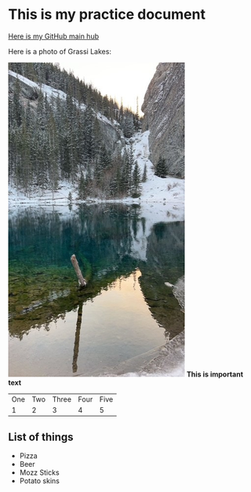 <h1>This is my practice document</h1>
<a href="https://github.com/LogMac33/KNES381_GitHub">Here is my GitHub main hub</a>
<p>Here is a photo of Grassi Lakes:</p>
<img src="/images/thumbnail_IMG_5328.jpg">
<strong>This is important text</strong>
<!-- This is hidden -->
<table>
  <tr>
    <td>One</td>
    <td>Two</td>
    <td>Three</td>
    <td>Four</td>
    <td>Five</td>
  </tr>
  <tr>
    <td>1</td>
    <td>2</td>
    <td>3</td>
    <td>4</td>
    <td>5</td>
  </tr>
</table>
<h2>List of things</h2>
  <ul>
  <li>Pizza</li>
  <li>Beer</li>
  <li>Mozz Sticks</li>
  <li>Potato skins</li>
</ul>
</div>
